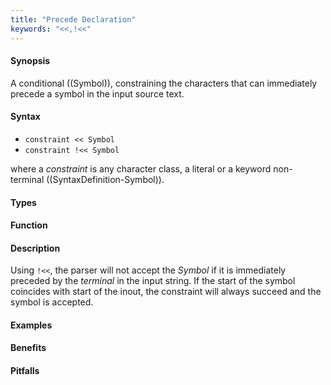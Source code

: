 ```yaml
---
title: "Precede Declaration"
keywords: "<<,!<<"
---
```


#### Synopsis

A conditional ((Symbol)), constraining the characters that can immediately precede a symbol in the input source text.

#### Syntax

*  `constraint << Symbol` 
*  `constraint !<< Symbol`


where a _constraint_ is any character class, a literal or a keyword non-terminal ((SyntaxDefinition-Symbol)).

#### Types

#### Function

#### Description

Using `!<<`, the parser will not accept the _Symbol_ if it is immediately preceded by the _terminal_ in the input string. If the start of the symbol coincides with start of the inout, the constraint will always succeed and the symbol is accepted.


#### Examples

#### Benefits

#### Pitfalls

